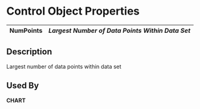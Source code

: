 # Control Object Properties

**NumPoints** |  **_Largest Number of Data Points Within Data Set_**  
---|---  
  
## Description

Largest number of data points within data set

## Used By

**CHART**
